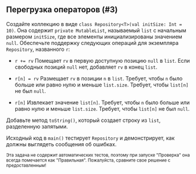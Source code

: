 ## Перегрузка операторов (#3)

Создайте коллекцию в виде `class Repository<T>(val initSize: Int = 10)`. Она содержит `private MutableList`, называемый `list` с начальным размером `initSize`, где все элементы инициализированы значением `null`. Обеспечьте поддержку следующих операций для экземпляра `Repository`, названного `r`:

- `r += rv` Помещает `rv` в первую доступную позицию `null` в `list`. Если
  свободных позиций `null` нет, добавляет `rv` в конец `list`.

- `r[n] = rv` Размещает `rv` в позиции `n` в `list`. Требует, чтобы `n` было
  больше или равно нулю и меньше `list.size`. Требует, чтобы
  `list[n]` не был `null`.

- `r[n]` Извлекает значение `list[n]`. Требует, чтобы `n` было больше или равно
  нулю и меньше `list.size`. Требует, чтобы `list[n]` не был `null`.

Добавьте метод `toString()`, который создает строку из `list`, разделенную запятыми.

Исходный код в `main()` тестирует `Repository` и демонстрирует, как должны выглядеть сообщения об ошибках.

<sub> Эта задача не содержит автоматических тестов,
поэтому при запуске "Проверка" она всегда помечается как "Правильная".
Пожалуйста, сравните свое решение с предоставленным! </sub>